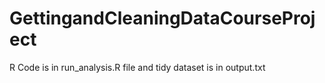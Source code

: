 GettingandCleaningDataCourseProject
===================================

R Code is in run_analysis.R file and tidy dataset is in output.txt 
